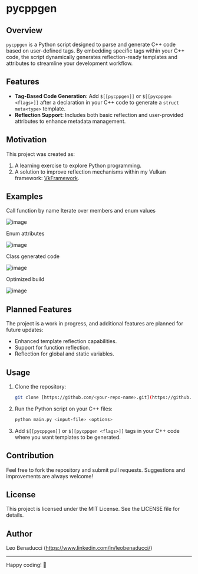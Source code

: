 # pycppgen

## Overview
`pycppgen` is a Python script designed to parse and generate C++ code based on user-defined tags. By embedding specific tags within your C++ code, the script dynamically generates reflection-ready templates and attributes to streamline your development workflow.

## Features
- **Tag-Based Code Generation**: Add `$[[pycppgen]]` or `$[[pycppgen <flags>]]` after a declaration in your C++ code to generate a `struct meta<type>` template.
- **Reflection Support**: Includes both basic reflection and user-provided attributes to enhance metadata management.

## Motivation
This project was created as:
1. A learning exercise to explore Python programming.
2. A solution to improve reflection mechanisms within my Vulkan framework: [VkFramework](https://leobenaducci.visualstudio.com/VkFramework).

## Examples

Call function by name Iterate over members and enum values

![image](https://github.com/user-attachments/assets/d371a087-d21b-46ee-8402-6f585a83f96f)


Enum attributes

![image](https://github.com/user-attachments/assets/465ed9d8-33de-4e57-8c84-0ff174ca24d3)


Class generated code

![image](https://github.com/user-attachments/assets/5dc67e0c-e3d4-44a6-87e6-8604aa061f4b)

Optimized build

![image](https://github.com/user-attachments/assets/8624073f-2448-4aea-9cde-f8179bc301ac)


## Planned Features
The project is a work in progress, and additional features are planned for future updates:
- Enhanced template reflection capabilities.
- Support for function reflection.
- Reflection for global and static variables.

## Usage
1. Clone the repository:
   ```bash
   git clone [https://github.com/<your-repo-name>.git](https://github.com/leobenaducci/pycppgen.git)
   ```
2. Run the Python script on your C++ files:
   ```bash
   python main.py <input-file> <options>
   ```
3. Add `$[[pycppgen]]` or `$[[pycppgen <flags>]]` tags in your C++ code where you want templates to be generated.

## Contribution
Feel free to fork the repository and submit pull requests. Suggestions and improvements are always welcome!

## License
This project is licensed under the MIT License. See the LICENSE file for details.

## Author
Leo Benaducci (https://www.linkedin.com/in/leobenaducci/)

---
Happy coding! 🎉

